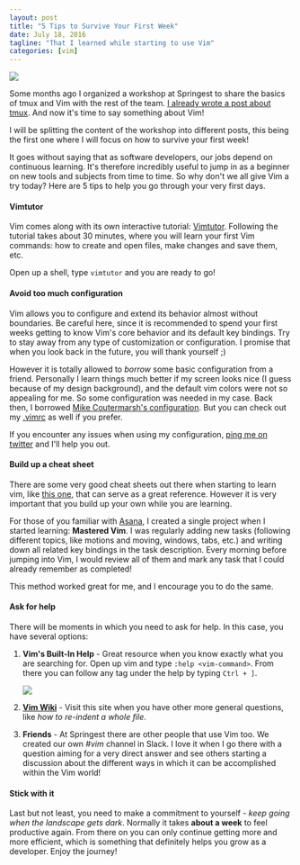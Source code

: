 ```yaml
---
layout: post
title: "5 Tips to Survive Your First Week"
date: July 18, 2016
tagline: "That I learned while starting to use Vim"
categories: [vim]
---
```


![][vim-logo]

Some months ago I organized a workshop at Springest to share the basics of tmux and Vim with the rest of the team. [I already wrote a post about tmux](http://www.miriamtocino.com/articles/tmux-configuration-from-scratch). And now it's time to say something about Vim!

I will be splitting the content of the workshop into different posts, this being the first one where I will focus on how to survive your first week!

It goes without saying that as software developers, our jobs depend on continuous learning. It's therefore incredibly useful to jump in as a beginner on new tools and subjects from time to time. So why don't we all give Vim a try today? Here are 5 tips to help you go through your very first days.

#### Vimtutor

Vim comes along with its own interactive tutorial: [Vimtutor](http://linuxcommand.org/man_pages/vimtutor1.html). Following the tutorial takes about 30 minutes, where you will learn your first Vim commands: how to create and open files, make changes and save them, etc.

Open up a shell, type `vimtutor` and you are ready to go!

#### Avoid too much configuration

Vim allows you to configure and extend its behavior almost without boundaries. Be careful here, since it is recommended to spend your first weeks getting to know Vim's core behavior and its default key bindings. Try to stay away from any type of customization or configuration. I promise that when you look back in the future, you will thank yourself ;)

However it is totally allowed to _borrow_ some basic configuration from a friend. Personally I learn things much better if my screen looks nice (I guess because of my design background), and the default vim colors were not so appealing for me. So some configuration was needed in my case. Back then, I borrowed [Mike Coutermarsh's configuration](https://github.com/mscoutermarsh/dotfiles/blob/master/vimrc). But you can check out my [.vimrc](https://github.com/miriamtocino/dotfiles/blob/master/vimrc) as well if you prefer.

If you encounter any issues when using my configuration, [ping me on twitter](https://twitter.com/miriamtocino) and I'll help you out.

#### Build up a cheat sheet

There are some very good cheat sheets out there when starting to learn vim, like [this one](http://www.viemu.com/a_vi_vim_graphical_cheat_sheet_tutorial.html), that can serve as a great reference. However it is very important that you build up your own while you are learning.

For those of you familiar with [Asana](https://asana.com/), I created a single project when I started learning: **Mastered Vim**. I was regularly adding new tasks (following different topics, like motions and moving, windows, tabs, etc.) and writing down all related key bindings in the task description. Every morning before jumping into Vim, I would review all of them and mark any task that I could already remember as completed!

This method worked great for me, and I encourage you to do the same.

#### Ask for help

There will be moments in which you need to ask for help. In this case, you have several options:

1. **Vim's Built-In Help** - Great resource when you know exactly what you are searching for. Open up vim and type `:help <vim-command>`. From there you can follow any tag under the help by typing `Ctrl + ]`.

    [![](http://img.springe.st/20160718-xz9h4.png)](http://img.springe.st/20160718-xz9h4.png)

2. **[Vim Wiki](http://vim.wikia.com/)** - Visit this site when you have other more general questions, like _how to re-indent a whole file_.

3. **Friends** - At Springest there are other people that use Vim too. We created our own _#vim_ channel in Slack. I love it when I go there with a question aiming for a very direct answer and see others starting a discussion about the different ways in which it can be accomplished within the Vim world!

#### Stick with it

Last but not least, you need to make a commitment to yourself - _keep going when the landscape gets dark_. Normally it takes **about a week** to feel productive again. From there on you can only continue getting more and more efficient, which is something that definitely helps you grow as a developer. Enjoy the journey!

[vim-logo]: http://miriamtocino.github.io/images/posts/vim-logo.svg
